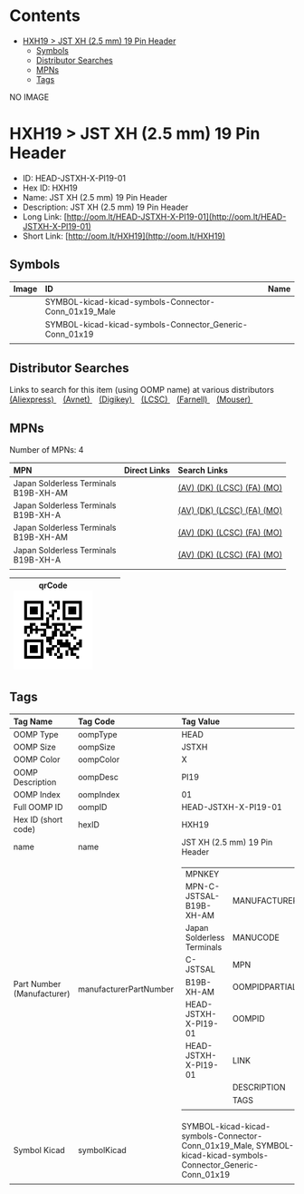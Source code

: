 



Contents
========

* [HXH19 > JST XH (2.5 mm) 19 Pin Header](#hxh19--jst-xh-25-mm-19-pin-header)
	* [Symbols](#symbols)
	* [Distributor Searches](#distributor-searches)
	* [MPNs](#mpns)
	* [Tags](#tags)
  
NO IMAGE  
# HXH19 > JST XH (2.5 mm) 19 Pin Header

- ID: HEAD-JSTXH-X-PI19-01
- Hex ID: HXH19
- Name: JST XH (2.5 mm) 19 Pin Header
- Description: JST XH (2.5 mm) 19 Pin Header
- Long Link: [http://oom.lt/HEAD-JSTXH-X-PI19-01](http://oom.lt/HEAD-JSTXH-X-PI19-01)
- Short Link: [http://oom.lt/HXH19](http://oom.lt/HXH19)

## Symbols
  

|Image|ID|Name|
| :--- | :--- | :--- |
|![]()|SYMBOL-kicad-kicad-symbols-Connector-Conn_01x19_Male||
|![]()|SYMBOL-kicad-kicad-symbols-Connector_Generic-Conn_01x19||
||||

## Distributor Searches
  
Links to search for this item (using OOMP name) at various distributors  
[(Aliexpress) ](https://www.aliexpress.com/wholesale?SearchText=1117JST+XH+2.5+mm+19+Pin+Header)&nbsp;&nbsp;&nbsp;[(Avnet) ](https://www.avnet.com/shop/us/search/JST+XH+2.5+mm+19+Pin+Header)&nbsp;&nbsp;&nbsp;[(Digikey) ](https://www.digikey.co.uk/en/products/result?s=JST+XH+2.5+mm+19+Pin+Header)&nbsp;&nbsp;&nbsp;[(LCSC) ](https://www.lcsc.com/search?q=JST+XH+2.5+mm+19+Pin+Header)&nbsp;&nbsp;&nbsp;[(Farnell) ](https://uk.farnell.com/search?st=JST+XH+2.5+mm+19+Pin+Header)&nbsp;&nbsp;&nbsp;[(Mouser) ](https://www.mouser.com/c/?q=JST+XH+2.5+mm+19+Pin+Header)&nbsp;&nbsp;&nbsp;
## MPNs
  
Number of MPNs: 4  

|MPN|Direct Links|Search Links|
| :--- | :--- | :--- |
|Japan Solderless Terminals<br>B19B-XH-AM||[(AV) ](https://www.avnet.com/shop/us/search/B19B-XH-AM)[(DK) ](https://www.digikey.co.uk/products/en?keywords=B19B-XH-AM)[(LCSC) ](https://www.lcsc.com/search?q=B19B-XH-AM)[(FA) ](https://uk.farnell.com/search?st=B19B-XH-AM)[(MO) ](https://www.mouser.com/c/?q=B19B-XH-AM)|
|Japan Solderless Terminals<br>B19B-XH-A||[(AV) ](https://www.avnet.com/shop/us/search/B19B-XH-A)[(DK) ](https://www.digikey.co.uk/products/en?keywords=B19B-XH-A)[(LCSC) ](https://www.lcsc.com/search?q=B19B-XH-A)[(FA) ](https://uk.farnell.com/search?st=B19B-XH-A)[(MO) ](https://www.mouser.com/c/?q=B19B-XH-A)|
|Japan Solderless Terminals<br>B19B-XH-AM||[(AV) ](https://www.avnet.com/shop/us/search/B19B-XH-AM)[(DK) ](https://www.digikey.co.uk/products/en?keywords=B19B-XH-AM)[(LCSC) ](https://www.lcsc.com/search?q=B19B-XH-AM)[(FA) ](https://uk.farnell.com/search?st=B19B-XH-AM)[(MO) ](https://www.mouser.com/c/?q=B19B-XH-AM)|
|Japan Solderless Terminals<br>B19B-XH-A||[(AV) ](https://www.avnet.com/shop/us/search/B19B-XH-A)[(DK) ](https://www.digikey.co.uk/products/en?keywords=B19B-XH-A)[(LCSC) ](https://www.lcsc.com/search?q=B19B-XH-A)[(FA) ](https://uk.farnell.com/search?st=B19B-XH-A)[(MO) ](https://www.mouser.com/c/?q=B19B-XH-A)|
||||
  

|qrCode<br>[![](https://raw.githubusercontent.com/oomlout/oomlout_OOMP_parts_V2/main/HEAD/JSTXH/X/PI19/01/qrCode_140.png)](https://github.com/oomlout/oomlout_OOMP_parts_V2/tree/main/HEAD/JSTXH/X/PI19/01/qrCode.png)||||
| :---: | :---: | :---: | :---: |

## Tags
  

|Tag Name|Tag Code|Tag Value|
| :--- | :--- | :--- |
|OOMP Type|oompType|HEAD|
|OOMP Size|oompSize|JSTXH|
|OOMP Color|oompColor|X|
|OOMP Description|oompDesc|PI19|
|OOMP Index|oompIndex|01|
|Full OOMP ID|oompID|HEAD-JSTXH-X-PI19-01|
|Hex ID (short code)|hexID|HXH19|
|name|name|JST XH (2.5 mm) 19 Pin Header|
|Part Number (Manufacturer)|manufacturerPartNumber|<table><tr><td>MPNKEY</td></tr><tr><td> MPN-C-JSTSAL-B19B-XH-AM</td><td> MANUFACTURER</td></tr><tr><td> Japan Solderless Terminals</td><td> MANUCODE</td></tr><tr><td> C-JSTSAL</td><td> MPN</td></tr><tr><td> B19B-XH-AM</td><td> OOMPIDPARTIAL</td></tr><tr><td> HEAD-JSTXH-X-PI19-01</td><td> OOMPID</td></tr><tr><td> HEAD-JSTXH-X-PI19-01</td><td> LINK</td></tr><tr><td> </td><td> DESCRIPTION</td></tr><tr><td> </td><td> TAGS</td></tr><tr><td> </td></tr></table></td><td> <table><tr><td>MPNKEY</td></tr><tr><td> MPN-C-JSTSAL-B19B-XH-A</td><td> MANUFACTURER</td></tr><tr><td> Japan Solderless Terminals</td><td> MANUCODE</td></tr><tr><td> C-JSTSAL</td><td> MPN</td></tr><tr><td> B19B-XH-A</td><td> OOMPIDPARTIAL</td></tr><tr><td> HEAD-JSTXH-X-PI19-01</td><td> OOMPID</td></tr><tr><td> HEAD-JSTXH-X-PI19-01</td><td> LINK</td></tr><tr><td> </td><td> DESCRIPTION</td></tr><tr><td> </td><td> TAGS</td></tr><tr><td> </td></tr></table></td><td> <table><tr><td>MPNKEY</td></tr><tr><td> MPN-C-JSTSAL-B19B-XH-AM</td><td> MANUFACTURER</td></tr><tr><td> Japan Solderless Terminals</td><td> MANUCODE</td></tr><tr><td> C-JSTSAL</td><td> MPN</td></tr><tr><td> B19B-XH-AM</td><td> OOMPIDPARTIAL</td></tr><tr><td> HEAD-JSTXH-X-PI19-01</td><td> OOMPID</td></tr><tr><td> HEAD-JSTXH-X-PI19-01</td><td> LINK</td></tr><tr><td> </td><td> DESCRIPTION</td></tr><tr><td> </td><td> TAGS</td></tr><tr><td> </td></tr></table></td><td> <table><tr><td>MPNKEY</td></tr><tr><td> MPN-C-JSTSAL-B19B-XH-A</td><td> MANUFACTURER</td></tr><tr><td> Japan Solderless Terminals</td><td> MANUCODE</td></tr><tr><td> C-JSTSAL</td><td> MPN</td></tr><tr><td> B19B-XH-A</td><td> OOMPIDPARTIAL</td></tr><tr><td> HEAD-JSTXH-X-PI19-01</td><td> OOMPID</td></tr><tr><td> HEAD-JSTXH-X-PI19-01</td><td> LINK</td></tr><tr><td> </td><td> DESCRIPTION</td></tr><tr><td> </td><td> TAGS</td></tr><tr><td> </td></tr></table>|
|Symbol Kicad|symbolKicad|SYMBOL-kicad-kicad-symbols-Connector-Conn_01x19_Male, SYMBOL-kicad-kicad-symbols-Connector_Generic-Conn_01x19|
||||
